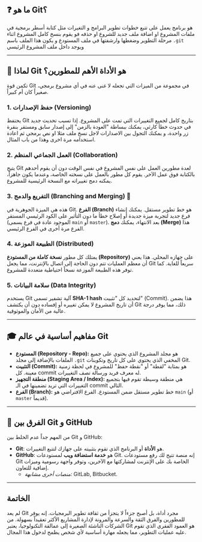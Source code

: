 ## ❓ ما هو Git؟


هو برنامج يعمل على تتبع خطوات تطوير البرامج و التغيرات مثل كتابة أسطر برمجية في ملفات المشروع او اضافة ملف جديد للشروع او حذفه فو يقوم بنسخ كامل المشروع اثناء مرحلة التطوير وضغطها وارشفتها في ملف المستودع و يكون هذا الملف باسم `.git` ويوجد داخل ملف المشروع الرئيسي 


---


## 🚀 لماذا Git هو الأداة الأهم للمطورين؟


تكمن قوة Git في مجموعة من الميزات التي تجعله لا غنى عنه في أي مشروع برمجي، صغيراً كان أم كبيراً.


### 1. حفظ الإصدارات (Versioning)
يحتفظ Git بتاريخ كامل لجميع التغييرات التي تمت على المشروع. إذا تسبب تحديث جديد في حدوث خطأ كارثي، يمكنك ببساطة "العودة بالزمن" إلى إصدار سابق ومستقر بنقرة زر واحدة، و يمكنك التجول بين الاصدارات لاجل نسخ ملف مثلا او نص برمجي ثم اعادة استخدامه مرة اخرى وهذا من باب المثال.


### 2. العمل الجماعي المنظم (Collaboration)
يتيح Git لعدة مطورين العمل على نفس المشروع في نفس الوقت دون أن يقوم أحدهم بالكتابة فوق عمل الآخر. يقوم كل مطور بالعمل على نسخته الخاصة، وعندما يكون جاهزاً، يمكنه دمج تغييراته مع النسخة الرئيسية للمشروع.


### 3. التفريع والدمج (Branching and Merging) 🌿
هذه هي الميزة الجوهرية في Git. **الفرع (Branch)** هو خط تطوير مستقل. يمكنك إنشاء فرع جديد لتجربة ميزة جديدة أو إصلاح خطأ ما دون التأثير على الكود الرئيسي المستقر (الموجود عادة في فرع يسمى `main` أو `master`). بعد الانتهاء، يمكنك **دمج (Merge)** هذا الفرع مرة أخرى في الفرع الرئيسي.


### 4. الطبيعة الموزعة (Distributed)
يمتلك كل مطور **نسخة كاملة من المستودع (Repository)** على جهازه المحلي. هذا يعني أن معظم العمليات تتم دون الحاجة إلى اتصال بالإنترنت، مما يجعل Git سريعاً للغاية. كما توفر هذه الطبيعة الموزعة نسخاً احتياطية متعددة للمشروع.


### 5. سلامة البيانات (Data Integrity)
يستخدم Git آلية تشفير تسمى **SHA-1 hash** لتحديد كل "تثبيت" (Commit). هذا يضمن أن تاريخ المشروع لا يمكن تغييره أو إفساده دون أن يكتشف Git ذلك، مما يوفر درجة عالية من الأمان والموثوقية.


---


## 🎓 مفاهيم أساسية في عالم Git


* **المستودع (Repository - Repo):** هو مجلد المشروع الذي يحتوي على جميع الملفات بالإضافة إلى مجلد `.git` المخفي الذي يحتوي على كل تاريخ وتكوينات Git.
* **التثبيت (Commit):** هو بمثابة "لقطة" أو "نقطة حفظ" للمشروع في لحظة زمنية معينة. كل commit له معرف فريد ورسالة تصف التغييرات.
* **منطقة التجهيز (Staging Area / Index):** هي منطقة وسيطة تقوم فيها بتجميع التغييرات التي تريد تضمينها في الـ commit التالي.
* **الفرع (Branch):** خط تطوير مستقل ضمن المستودع. الفرع الافتراضي هو `main` (أو `master` قديماً).


---


## 🔁 الفرق بين Git و GitHub


من المهم جداً عدم الخلط بين Git و GitHub:


* **Git**: هو **الأداة** أو البرنامج الذي تقوم بتثبيته على جهازك لتتبع التغييرات.
* **GitHub**: هو **خدمة استضافة ويب** لمستودعات Git. إنه منصة تتيح لك رفع مستودعات Git الخاصة بك على الإنترنت لمشاركتها مع الآخرين، وتوفر واجهة رسومية وميزات إضافية للتعاون.
   * *منصات أخرى مشابهة:* GitLab, Bitbucket.


---


## الخاتمة


لم يعد Git مجرد أداة، بل أصبح جزءاً لا يتجزأ من ثقافة تطوير البرمجيات. إنه يوفر للمطورين والفرق الثقة والسرعة والمرونة لإدارة المشاريع الأكثر تعقيداً بسهولة. من الشركات الناشئة الصغيرة إلى عمالقة التكنولوجيا، يعتبر Git هو العمود الفقري الذي تقوم عليه عمليات التطوير، مما يجعله مهارة أساسية لأي شخص يطمح لدخول هذا المجال.

